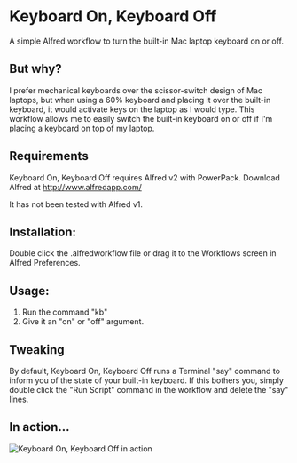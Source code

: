 # Keyboard On, Keyboard Off
A simple Alfred workflow to turn the built-in Mac laptop keyboard on or off.

## But why?
I prefer mechanical keyboards over the scissor-switch design of Mac laptops, but when using a 60% keyboard and placing it over the built-in keyboard, it would activate keys on the laptop as I would type. This workflow allows me to easily switch the built-in keyboard on or off if I'm placing a keyboard on top of my laptop.

## Requirements
Keyboard On, Keyboard Off requires Alfred v2 with PowerPack. Download Alfred at http://www.alfredapp.com/

It has not been tested with Alfred v1.

## Installation:
Double click the .alfredworkflow file or drag it to the Workflows screen in Alfred Preferences.

## Usage:
1. Run the command "kb"
2. Give it an "on" or "off" argument.

## Tweaking
By default, Keyboard On, Keyboard Off runs a Terminal "say" command to inform you of the state of your built-in keyboard. If this bothers you, simply double click the "Run Script" command in the workflow and delete the "say" lines.

## In action...
![Keyboard On, Keyboard Off in action](https://cloud.githubusercontent.com/assets/89553/11122851/9ad7f866-8922-11e5-8153-e6f35f9e44ac.jpg)
